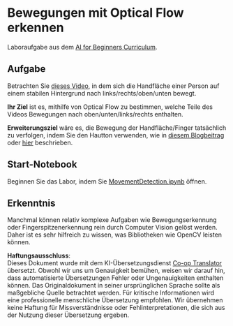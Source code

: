 <!--
CO_OP_TRANSLATOR_METADATA:
{
  "original_hash": "3d53d6409f80970f7281a45dee35328a",
  "translation_date": "2025-08-24T09:36:49+00:00",
  "source_file": "lessons/4-ComputerVision/06-IntroCV/lab/README.md",
  "language_code": "de"
}
-->
# Bewegungen mit Optical Flow erkennen

Laboraufgabe aus dem [AI for Beginners Curriculum](https://aka.ms/ai-beginners).

## Aufgabe

Betrachten Sie [dieses Video](../../../../../../lessons/4-ComputerVision/06-IntroCV/lab/palm-movement.mp4), in dem sich die Handfläche einer Person auf einem stabilen Hintergrund nach links/rechts/oben/unten bewegt.

**Ihr Ziel** ist es, mithilfe von Optical Flow zu bestimmen, welche Teile des Videos Bewegungen nach oben/unten/links/rechts enthalten.

**Erweiterungsziel** wäre es, die Bewegung der Handfläche/Finger tatsächlich zu verfolgen, indem Sie den Hautton verwenden, wie in [diesem Blogbeitrag](https://dev.to/amarlearning/finger-detection-and-tracking-using-opencv-and-python-586m) oder [hier](http://www.benmeline.com/finger-tracking-with-opencv-and-python/) beschrieben.

## Start-Notebook

Beginnen Sie das Labor, indem Sie [MovementDetection.ipynb](../../../../../../lessons/4-ComputerVision/06-IntroCV/lab/MovementDetection.ipynb) öffnen.

## Erkenntnis

Manchmal können relativ komplexe Aufgaben wie Bewegungserkennung oder Fingerspitzenerkennung rein durch Computer Vision gelöst werden. Daher ist es sehr hilfreich zu wissen, was Bibliotheken wie OpenCV leisten können.

**Haftungsausschluss**:  
Dieses Dokument wurde mit dem KI-Übersetzungsdienst [Co-op Translator](https://github.com/Azure/co-op-translator) übersetzt. Obwohl wir uns um Genauigkeit bemühen, weisen wir darauf hin, dass automatisierte Übersetzungen Fehler oder Ungenauigkeiten enthalten können. Das Originaldokument in seiner ursprünglichen Sprache sollte als maßgebliche Quelle betrachtet werden. Für kritische Informationen wird eine professionelle menschliche Übersetzung empfohlen. Wir übernehmen keine Haftung für Missverständnisse oder Fehlinterpretationen, die sich aus der Nutzung dieser Übersetzung ergeben.